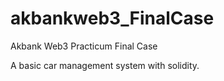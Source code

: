 # akbankweb3_FinalCase
Akbank Web3 Practicum Final Case

A basic car management system with solidity.
